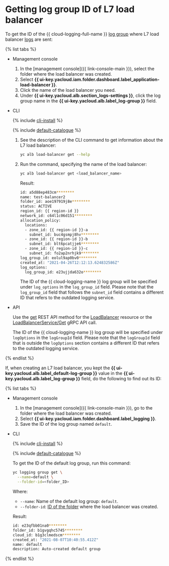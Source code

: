 # Getting log group ID of L7 load balancer

To get the ID of the {{ cloud-logging-full-name }} [log group](../../logging/concepts/log-group.md) where L7 load balancer [logs](../concepts/application-load-balancer.md#logging) are sent:

{% list tabs %}

- Management console

   1. In the [management console]({{ link-console-main }}), select the folder where the load balancer was created.
   1. Select **{{ ui-key.yacloud.iam.folder.dashboard.label_application-load-balancer }}**.
   1. Click the name of the load balancer you need.
   1. Under **{{ ui-key.yacloud.alb.section_logs-settings }}**, click the log group name in the **{{ ui-key.yacloud.alb.label_log-group }}** field.

- CLI

   {% include [cli-install](../../_includes/cli-install.md) %}

   {% include [default-catalogue](../../_includes/default-catalogue.md) %}

   1. See the description of the CLI command to get information about the L7 load balancer:

      ```bash
      yc alb load-balancer get --help
      ```

   1. Run the command, specifying the name of the load balancer:

      ```bash
      yc alb load-balancer get <load_balancer_name>
      ```

      Result:

      ```bash
      id: a5d88ep483cm********
      name: test-balancer2
      folder_id: aoe197919j8e********
      status: ACTIVE
      region_id: {{ region-id }}
      network_id: c64l1c06d151********
      allocation_policy:
        locations:
        - zone_id: {{ region-id }}-a
          subnet_id: buc4gsmpj8hv********
        - zone_id: {{ region-id }}-b
          subnet_id: blt6pcatjje6********
        - zone_id: {{ region-id }}-c
          subnet_id: fo2ap2nrhjk9********
      log_group_id: eolul9ap0bv0********
      created_at: "2021-04-26T12:12:13.624832586Z"
      log_options:
        log_group_id: e23ujjda632o********
      ```

      The ID of the {{ cloud-logging-name }} log group will be specified under `log_options` in the `log_group_id` field. Please note that the `log_group_id` field that follows the `subnet_id` field contains a different ID that refers to the outdated logging service.

- API

   Use the [get](../api-ref/LoadBalancer/get.md) REST API method for the [LoadBalancer](../api-ref/LoadBalancer/index.md) resource or the [LoadBalancerService/Get](../api-ref/grpc/load_balancer_service.md#Get) gRPC API call.

   The ID of the {{ cloud-logging-name }} log group will be specified under `logOptions` in the `logGroupId` field. Please note that the `logGroupId` field that is outside the `logOptions` section contains a different ID that refers to the outdated logging service.

{% endlist %}

If, when creating an L7 load balancer, you kept the **{{ ui-key.yacloud.alb.label_default-log-group }}** value in the **{{ ui-key.yacloud.alb.label_log-group }}** field, do the following to find out its ID:

{% list tabs %}

- Management console

   1. In the [management console]({{ link-console-main }}), go to the folder where the load balancer was created.
   1. Select **{{ ui-key.yacloud.iam.folder.dashboard.label_logging }}**.
   1. Save the ID of the log group named `default`.

- CLI

   {% include [cli-install](../../_includes/cli-install.md) %}

   {% include [default-catalogue](../../_includes/default-catalogue.md) %}

   To get the ID of the default log group, run this command:

   ```bash
   yc logging group get \
     --name=default \
     --folder-id=<folder_ID>
   ```

   Where:
   * `--name`: Name of the default log group: `default`.
   * `--folder-id`: [ID of the folder](../../resource-manager/operations/folder/get-id.md) where the load balancer was created.

   Result:

   ```bash
   id: e23qfbb01na0********
   folder_id: b1gvgqhc5745********
   cloud_id: b1g3clmedscm********
   created_at: "2021-08-07T10:40:55.412Z"
   name: default
   description: Auto-created default group
   ```

{% endlist %}
